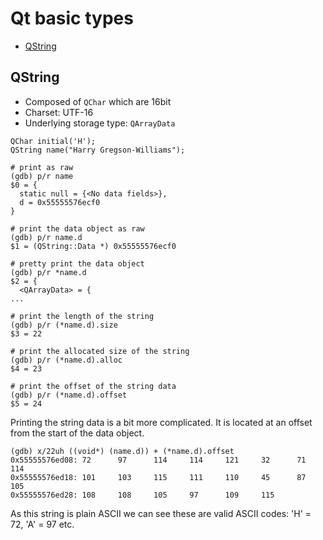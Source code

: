 # Qt basic types


* [QString](#qstring)


## QString

* Composed of `QChar` which are 16bit
* Charset: UTF-16
* Underlying storage type: `QArrayData`

```
QChar initial('H');
QString name("Harry Gregson-Williams");
```

```
# print as raw
(gdb) p/r name
$0 = {
  static null = {<No data fields>}, 
  d = 0x55555576ecf0
}

# print the data object as raw
(gdb) p/r name.d
$1 = (QString::Data *) 0x55555576ecf0

# pretty print the data object
(gdb) p/r *name.d
$2 = {
  <QArrayData> = {
...

# print the length of the string
(gdb) p/r (*name.d).size
$3 = 22

# print the allocated size of the string
(gdb) p/r (*name.d).alloc
$4 = 23

# print the offset of the string data
(gdb) p/r (*name.d).offset
$5 = 24
```

Printing the string data is a bit more complicated. It is located at an offset
from the start of the data object.

```
(gdb) x/22uh ((void*) (name.d)) + (*name.d).offset
0x55555576ed08: 72      97      114     114     121     32      71      114
0x55555576ed18: 101     103     115     111     110     45      87      105
0x55555576ed28: 108     108     105     97      109     115
```

As this string is plain ASCII we can see these are valid ASCII codes: 'H' = 72,
'A' = 97 etc.
